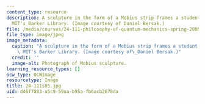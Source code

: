 ```yaml
---
content_type: resource
description: A sculpture in the form of a Mobius strip frames a student studying in
  MIT's Barker Library. (Image courtesy of Daniel Bersak.)
file: /media/courses/24-111-philosophy-of-quantum-mechanics-spring-2005/d46f7083a5c959aab95afb6acb2678da_24-111s05.jpg
file_type: image/jpeg
image_metadata:
  caption: "A sculpture in the form of a Mobius strip frames a student studying in\
    \ MIT's Barker Library. (Image courtesy of\_Daniel Bersak.)"
  credit: ''
  image-alt: Photograph of Mobius sculpture.
learning_resource_types: []
ocw_type: OCWImage
resourcetype: Image
title: 24-111s05.jpg
uid: d46f7083-a5c9-59aa-b95a-fb6acb2678da
---
```

